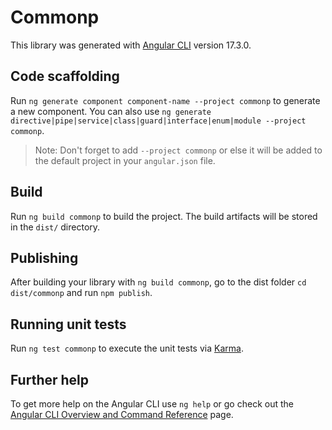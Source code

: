 # Commonp

This library was generated with [Angular CLI](https://github.com/angular/angular-cli) version 17.3.0.

## Code scaffolding

Run `ng generate component component-name --project commonp` to generate a new component. You can also use `ng generate directive|pipe|service|class|guard|interface|enum|module --project commonp`.
> Note: Don't forget to add `--project commonp` or else it will be added to the default project in your `angular.json` file. 

## Build

Run `ng build commonp` to build the project. The build artifacts will be stored in the `dist/` directory.

## Publishing

After building your library with `ng build commonp`, go to the dist folder `cd dist/commonp` and run `npm publish`.

## Running unit tests

Run `ng test commonp` to execute the unit tests via [Karma](https://karma-runner.github.io).

## Further help

To get more help on the Angular CLI use `ng help` or go check out the [Angular CLI Overview and Command Reference](https://angular.io/cli) page.
